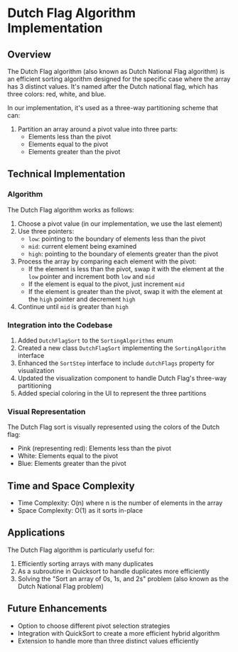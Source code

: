 # Dutch Flag Algorithm Implementation

## Overview

The Dutch Flag algorithm (also known as Dutch National Flag algorithm) is an efficient sorting algorithm designed for the specific case where the array has 3 distinct values. It's named after the Dutch national flag, which has three colors: red, white, and blue.

In our implementation, it's used as a three-way partitioning scheme that can:

1. Partition an array around a pivot value into three parts:
   - Elements less than the pivot
   - Elements equal to the pivot
   - Elements greater than the pivot

## Technical Implementation

### Algorithm

The Dutch Flag algorithm works as follows:

1. Choose a pivot value (in our implementation, we use the last element)
2. Use three pointers:
   - `low`: pointing to the boundary of elements less than the pivot
   - `mid`: current element being examined
   - `high`: pointing to the boundary of elements greater than the pivot
3. Process the array by comparing each element with the pivot:
   - If the element is less than the pivot, swap it with the element at the `low` pointer and increment both `low` and `mid`
   - If the element is equal to the pivot, just increment `mid`
   - If the element is greater than the pivot, swap it with the element at the `high` pointer and decrement `high`
4. Continue until `mid` is greater than `high`

### Integration into the Codebase

1. Added `DutchFlagSort` to the `SortingAlgorithms` enum
2. Created a new class `DutchFlagSort` implementing the `SortingAlgorithm` interface
3. Enhanced the `SortStep` interface to include `dutchFlags` property for visualization
4. Updated the visualization component to handle Dutch Flag's three-way partitioning
5. Added special coloring in the UI to represent the three partitions

### Visual Representation

The Dutch Flag sort is visually represented using the colors of the Dutch flag:
- Pink (representing red): Elements less than the pivot
- White: Elements equal to the pivot
- Blue: Elements greater than the pivot

## Time and Space Complexity

- Time Complexity: O(n) where n is the number of elements in the array
- Space Complexity: O(1) as it sorts in-place

## Applications

The Dutch Flag algorithm is particularly useful for:
1. Efficiently sorting arrays with many duplicates
2. As a subroutine in Quicksort to handle duplicates more efficiently
3. Solving the "Sort an array of 0s, 1s, and 2s" problem (also known as the Dutch National Flag problem)

## Future Enhancements

- Option to choose different pivot selection strategies
- Integration with QuickSort to create a more efficient hybrid algorithm
- Extension to handle more than three distinct values efficiently